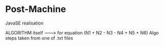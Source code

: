 # Post-Machine
JavaSE realisation

ALGORITHM itself ---> for equation    (N1 + N2 - N3 - N4 + N5 + N6)
Algo steps taken from one of .txt files
